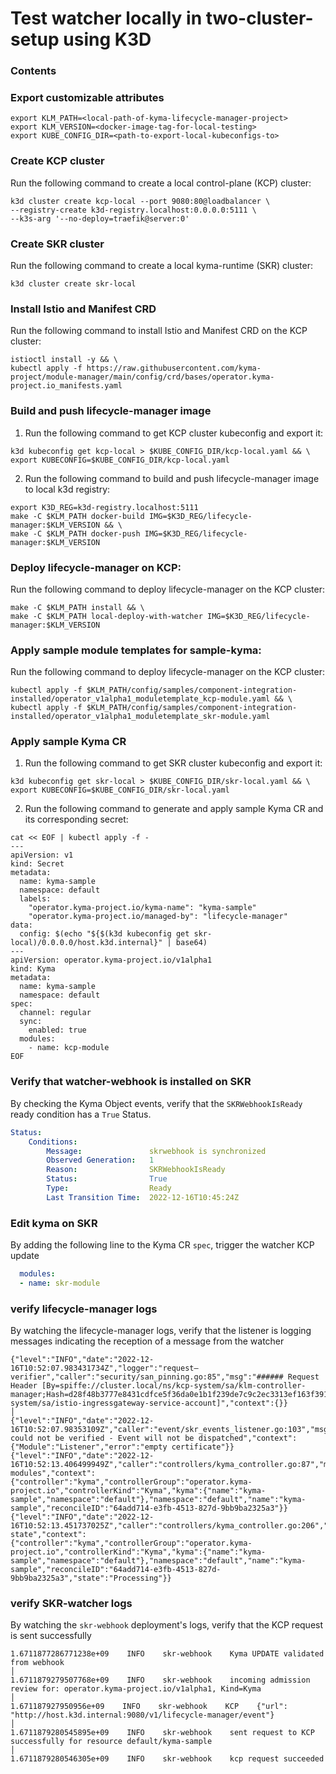 # Test watcher locally in two-cluster-setup using K3D

### Contents

### Export customizable attributes
```shell
export KLM_PATH=<local-path-of-kyma-lifecycle-manager-project>
export KLM_VERSION=<docker-image-tag-for-local-testing>
export KUBE_CONFIG_DIR=<path-to-export-local-kubeconfigs-to>
```

### Create KCP cluster

Run the following command to create a local control-plane (KCP) cluster:
```shell
k3d cluster create kcp-local --port 9080:80@loadbalancer \
--registry-create k3d-registry.localhost:0.0.0.0:5111 \
--k3s-arg '--no-deploy=traefik@server:0'
```

### Create SKR cluster
Run the following command to create a local kyma-runtime (SKR) cluster:
```shell
k3d cluster create skr-local
```
### Install Istio and Manifest CRD
Run the following command to install Istio and Manifest CRD on the KCP cluster:
```shell
istioctl install -y && \
kubectl apply -f https://raw.githubusercontent.com/kyma-project/module-manager/main/config/crd/bases/operator.kyma-project.io_manifests.yaml
```

### Build and push lifecycle-manager image
1. Run the following command to get KCP cluster kubeconfig and export it:
```shell
k3d kubeconfig get kcp-local > $KUBE_CONFIG_DIR/kcp-local.yaml && \
export KUBECONFIG=$KUBE_CONFIG_DIR/kcp-local.yaml
```
2. Run the following command to build and push lifecycle-manager image to local k3d registry:
```shell
export K3D_REG=k3d-registry.localhost:5111
make -C $KLM_PATH docker-build IMG=$K3D_REG/lifecycle-manager:$KLM_VERSION && \
make -C $KLM_PATH docker-push IMG=$K3D_REG/lifecycle-manager:$KLM_VERSION
```

### Deploy lifecycle-manager on KCP:
Run the following command to deploy lifecycle-manager on the KCP cluster:
```shell
make -C $KLM_PATH install && \
make -C $KLM_PATH local-deploy-with-watcher IMG=$K3D_REG/lifecycle-manager:$KLM_VERSION
```

### Apply sample module templates for sample-kyma:
Run the following command to deploy lifecycle-manager on the KCP cluster:
```shell
kubectl apply -f $KLM_PATH/config/samples/component-integration-installed/operator_v1alpha1_moduletemplate_kcp-module.yaml && \
kubectl apply -f $KLM_PATH/config/samples/component-integration-installed/operator_v1alpha1_moduletemplate_skr-module.yaml
```
### Apply sample Kyma CR
1. Run the following command to get SKR cluster kubeconfig and export it:
```shell
k3d kubeconfig get skr-local > $KUBE_CONFIG_DIR/skr-local.yaml && \
export KUBECONFIG=$KUBE_CONFIG_DIR/skr-local.yaml
```
2. Run the following command to generate and apply sample Kyma CR and its corresponding secret:
```shell
cat << EOF | kubectl apply -f -
---
apiVersion: v1
kind: Secret
metadata:
  name: kyma-sample
  namespace: default
  labels:
    "operator.kyma-project.io/kyma-name": "kyma-sample"
    "operator.kyma-project.io/managed-by": "lifecycle-manager"
data:
  config: $(echo "${$(k3d kubeconfig get skr-local)/0.0.0.0/host.k3d.internal}" | base64)
---
apiVersion: operator.kyma-project.io/v1alpha1
kind: Kyma
metadata:
  name: kyma-sample
  namespace: default
spec:
  channel: regular
  sync:
    enabled: true
  modules:
    - name: kcp-module
EOF
```
### Verify that watcher-webhook is installed on SKR
By checking the Kyma Object events, verify that the `SKRWebhookIsReady` ready condition has a `True` Status. 
```yaml
Status:                                              
    Conditions:                                        
        Message:               skrwebhook is synchronized
        Observed Generation:   1               
        Reason:                SKRWebhookIsReady
        Status:                True
        Type:                  Ready
        Last Transition Time:  2022-12-16T10:45:24Z
```
### Edit kyma on SKR
By adding the following line to the Kyma CR `spec`, trigger the watcher KCP update
```yaml
  modules:
  - name: skr-module
```
### verify lifecycle-manager logs
By watching the lifecycle-manager logs, verify that the listener is logging messages indicating the reception of a message from the watcher
```log
{"level":"INFO","date":"2022-12-16T10:52:07.983431734Z","logger":"request–verifier","caller":"security/san_pinning.go:85","msg":"###### Request Header [By=spiffe://cluster.local/ns/kcp-system/sa/klm-controller-manager;Hash=d28f48b3777e8431cdfce5f36da0e1b1f239de7c9c2ec3313ef163f3918610a0;Subject=\"\";URI=spiffe://cluster.local/ns/istio-system/sa/istio-ingressgateway-service-account]","context":{}}                                                                      │
{"level":"INFO","date":"2022-12-16T10:52:07.98353109Z","caller":"event/skr_events_listener.go:103","msg":"request could not be verified - Event will not be dispatched","context":{"Module":"Listener","error":"empty certificate"}}       
{"level":"INFO","date":"2022-12-16T10:52:13.406499949Z","caller":"controllers/kyma_controller.go:87","msg":"reconciling modules","context":{"controller":"kyma","controllerGroup":"operator.kyma-project.io","controllerKind":"Kyma","kyma":{"name":"kyma-sample","namespace":"default"},"namespace":"default","name":"kyma-sample","reconcileID":"64add714-e3fb-4513-827d-9bb9ba2325a3"}}                                                                                          
{"level":"INFO","date":"2022-12-16T10:52:13.451737025Z","caller":"controllers/kyma_controller.go:206","msg":"syncing state","context":{"controller":"kyma","controllerGroup":"operator.kyma-project.io","controllerKind":"Kyma","kyma":{"name":"kyma-sample","namespace":"default"},"namespace":"default","name":"kyma-sample","reconcileID":"64add714-e3fb-4513-827d-9bb9ba2325a3","state":"Processing"}}
```
### verify SKR-watcher logs
By watching the `skr-webhook` deployment's logs, verify that the KCP request is sent successfully
```log
1.6711877286771238e+09    INFO    skr-webhook    Kyma UPDATE validated from webhook                                                                                  │
1.6711879279507768e+09    INFO    skr-webhook    incoming admission review for: operator.kyma-project.io/v1alpha1, Kind=Kyma                                         │
1.671187927950956e+09    INFO    skr-webhook    KCP    {"url": "http://host.k3d.internal:9080/v1/lifecycle-manager/event"}                                           │
1.6711879280545895e+09    INFO    skr-webhook    sent request to KCP successfully for resource default/kyma-sample                                                   │
1.6711879280546305e+09    INFO    skr-webhook    kcp request succeeded
```
